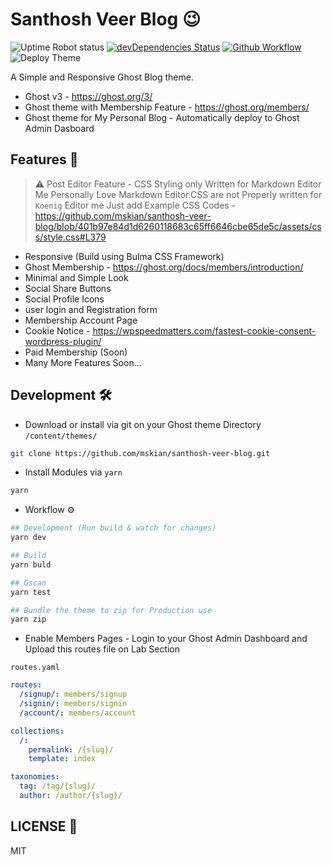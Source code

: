 # Santhosh Veer Blog 😉

![Uptime Robot status](https://img.shields.io/uptimerobot/status/m777825813-ba00128268f41a778c9cda9a) [![devDependencies Status](https://david-dm.org/mskian/santhosh-veer-blog/dev-status.png)](https://david-dm.org/mskian/santhosh-veer-blog?type=dev) [![Github Workflow](https://github.com/mskian/santhosh-veer-blog/workflows/Test/badge.svg)](https://github.com/mskian/santhosh-veer-blog/actions) ![Deploy Theme](https://github.com/mskian/santhosh-veer-blog/workflows/Deploy%20Theme/badge.svg)  

A Simple and Responsive Ghost Blog theme.

- Ghost v3 - <https://ghost.org/3/>
- Ghost theme with Membership Feature - <https://ghost.org/members/>
- Ghost theme for My Personal Blog - Automatically deploy to Ghost Admin Dasboard

## Features 📑

> ⚠ Post Editor Feature - CSS Styling only Written for Markdown Editor Me Personally Love Markdown Editor.CSS are not Properly written for `Koenig` Editor me Just add Example CSS Codes - <https://github.com/mskian/santhosh-veer-blog/blob/401b97e84d1d6260118683c65ff6646cbe65de5c/assets/css/style.css#L379>  

- Responsive (Build using Bulma CSS Framework)
- Ghost Membership - <https://ghost.org/docs/members/introduction/>
- Minimal and Simple Look
- Social Share Buttons
- Social Profile Icons
- user login and Registration form
- Membership Account Page
- Cookie Notice - <https://wpspeedmatters.com/fastest-cookie-consent-wordpress-plugin/>
- Paid Membership (Soon)
- Many More Features Soon...

## Development 🛠

- Download or install via git on your Ghost theme Directory `/content/themes/`

```bash
git clone https://github.com/mskian/santhosh-veer-blog.git
```

- Install Modules via `yarn`

```bash
yarn
```

- Workflow ⚙

```bash
## Development (Run build & watch for changes)
yarn dev
```

```bash
## Build
yarn buld
```

```bash
## Gscan
yarn test
```

```bash
## Bundle the theme to zip for Production use
yarn zip
```

- Enable Members Pages - Login to your Ghost Admin Dashboard and Upload this routes file on Lab Section

`routes.yaml`

```yaml
routes:
  /signup/: members/signup
  /signin/: members/signin
  /account/: members/account

collections:
  /:
    permalink: /{slug}/
    template: index

taxonomies:
  tag: /tag/{slug}/
  author: /author/{slug}/
```

## LICENSE 📜

MIT
